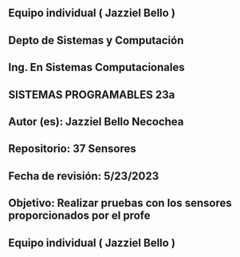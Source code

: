 ## Equipo individual ( Jazziel Bello )
## Depto de Sistemas y Computación
## Ing. En Sistemas Computacionales
## SISTEMAS PROGRAMABLES 23a
## Autor (es): Jazziel Bello Necochea
## Repositorio: 37 Sensores
## Fecha de revisión:  5/23/2023
## Objetivo: Realizar pruebas con los sensores proporcionados por el profe
##   
## Equipo individual ( Jazziel Bello )


